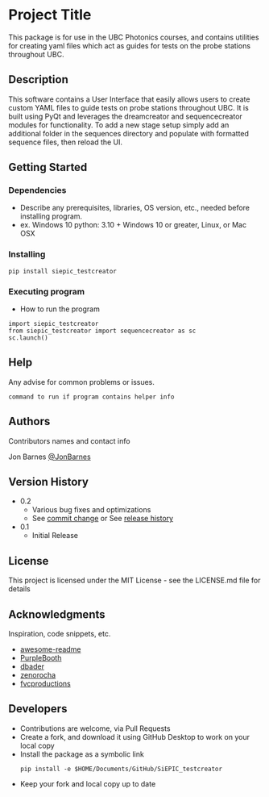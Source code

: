 # Project Title

This package is for use in the UBC Photonics courses, and contains utilities for creating
yaml files which act as guides for tests on the probe stations throughout UBC.

## Description

This software contains a User Interface that easily allows users to create custom YAML files to guide tests on probe stations throughout UBC. It is built using PyQt and leverages the dreamcreator and sequencecreator modules for functionality. To add a new stage setup simply add an additional folder in the sequences directory and populate with formatted sequence files, then reload the UI.

## Getting Started

### Dependencies

* Describe any prerequisites, libraries, OS version, etc., needed before installing program.
* ex. Windows 10
python: 3.10 +
Windows 10 or greater, Linux, or Mac OSX


### Installing

```
pip install siepic_testcreator
```

### Executing program

* How to run the program
```
import siepic_testcreator
from siepic_testcreator import sequencecreator as sc
sc.launch()
```

## Help

Any advise for common problems or issues.
```
command to run if program contains helper info
```

## Authors

Contributors names and contact info

Jon Barnes [@JonBarnes](https://twitter.com/JonBarnes)

## Version History

* 0.2
    * Various bug fixes and optimizations
    * See [commit change]() or See [release history]()
* 0.1
    * Initial Release

## License

This project is licensed under the MIT License - see the LICENSE.md file for details

## Acknowledgments

Inspiration, code snippets, etc.
* [awesome-readme](https://github.com/matiassingers/awesome-readme)
* [PurpleBooth](https://gist.github.com/PurpleBooth/109311bb0361f32d87a2)
* [dbader](https://github.com/dbader/readme-template)
* [zenorocha](https://gist.github.com/zenorocha/4526327)
* [fvcproductions](https://gist.github.com/fvcproductions/1bfc2d4aecb01a834b46)

## Developers

* Contributions are welcome, via Pull Requests
* Create a fork, and download it using GitHub Desktop to work on your local copy
* Install the package as a symbolic link 
    ```
    pip install -e $HOME/Documents/GitHub/SiEPIC_testcreator
    ```
* Keep your fork and local copy up to date
